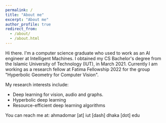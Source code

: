 ```yaml
---
permalink: /
title: "About me"
excerpt: "About me"
author_profile: true
redirect_from: 
  - /about/
  - /about.html
---
```


Hi there. I'm a computer science graduate who used to work as an AI engineer at Intelligent Machines. I obtained my CS Bachelor's degree from the Islamic University of Technology (IUT), in March 2021. Currently I am working as a research fellow at Fatima Fellowship 2022 for the group "Hyperbolic Geometry for Computer Vision".

My research interests include:

- Deep learning for vision, audio and graphs.
- Hyperbolic deep learning
- Resource-efficient deep learning algorithms


You can reach me at:  ahmadomar [at] iut [dash] dhaka [dot] edu